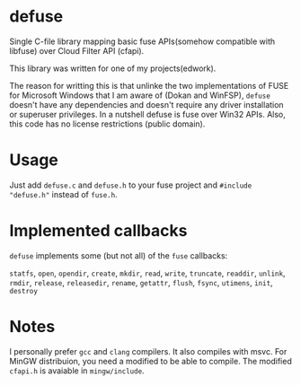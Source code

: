 # defuse
Single C-file library mapping basic fuse APIs(somehow compatible with libfuse) over Cloud Filter API (cfapi).

This library was written for one of my projects(edwork).

The reason for writting this is that unlinke the two implementations of FUSE for Microsoft Windows that I am aware of (Dokan and WinFSP), `defuse` doesn't have any dependencies and doesn't require any driver installation or superuser privileges. In a nutshell defuse is fuse over Win32 APIs. Also, this code has no license restrictions (public domain).


# Usage
Just add `defuse.c` and `defuse.h` to your fuse project and `#include "defuse.h"` instead of `fuse.h`.

# Implemented callbacks
`defuse` implements some (but not all) of the `fuse` callbacks:

`statfs`, `open`, `opendir`, `create`, `mkdir`, `read`, `write`, `truncate`, `readdir`, `unlink`, `rmdir`, `release`, `releasedir`, `rename`, `getattr`, `flush`, `fsync`, `utimens`, `init`, `destroy`

# Notes
I personally prefer `gcc` and `clang` compilers. It also compiles with msvc. For MinGW distribuion, you need a modified to be able to compile. The modified `cfapi.h` is avaiable in `mingw/include`.
